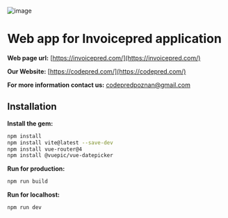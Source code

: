![image](https://github.com/codepred/Invoicepred-Web/assets/104677364/72af11c9-7b23-44db-99cd-19cdbb4ccc5b)

# Web app for Invoicepred application

**Web page url:**
[https://invoicepred.com/](https://invoicepred.com/)


**Our Website:**
[https://codepred.com/](https://codepred.com/)



**For more information contact us:**
codepredpoznan@gmail.com


## Installation


**Install the gem:**

```bash
npm install
npm install vite@latest --save-dev
npm install vue-router@4
npm install @vuepic/vue-datepicker
```


**Run for production:**


```bash
npm run build
```

**Run for localhost:**

```bash
npm run dev
```
